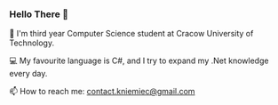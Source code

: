### Hello There 👋

<!--
**ksonax/ksonax** is a ✨ _special_ ✨ repository because its `README.md` (this file) appears on your GitHub profile.

Here are some ideas to get you started:

- 🔭 I’m currently working on ...
- 🌱 I’m currently learning ...
- 👯 I’m looking to collaborate on ...
- 🤔 I’m looking for help with ...
- 💬 Ask me about ...
- 📫 How to reach me: ...
- 😄 Pronouns: ...
- ⚡ Fun fact: ...
-->
:school_satchel: I'm third year Computer Science student at Cracow University of Technology.

:computer: My favourite language is C#, and I try to expand my .Net knowledge every day.

📫 How to reach me: 
contact.kniemiec@gmail.com
